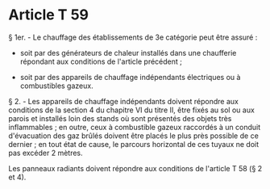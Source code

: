 # Article T 59

§ 1er. - Le chauffage des établissements de 3e catégorie peut être assuré :

- soit par des générateurs de chaleur installés dans une chaufferie répondant aux conditions de l'article précédent ;

- soit par des appareils de chauffage indépendants électriques ou à combustibles gazeux.

§ 2. - Les appareils de chauffage indépendants doivent répondre aux conditions de la section 4 du chapitre VI du titre II, être fixés au sol ou aux parois et installés loin des stands où sont présentés des objets très inflammables ; en outre, ceux à combustible gazeux raccordés à un conduit d'évacuation des gaz brûlés doivent être placés le plus près possible de ce dernier ; en tout état de cause, le parcours horizontal de ces tuyaux ne doit pas excéder 2 mètres.

Les panneaux radiants doivent répondre aux conditions de l'article T 58 (§ 2 et 4).
